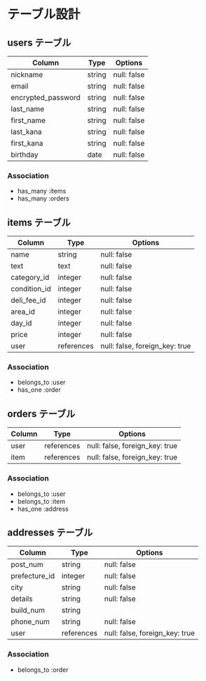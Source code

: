 # テーブル設計

## users テーブル

| Column             | Type   | Options     |
| ------------------ | ------ | ----------- |
| nickname           | string | null: false |
| email              | string | null: false |
| encrypted_password | string | null: false |
| last_name          | string | null: false |
| first_name         | string | null: false |
| last_kana          | string | null: false |
| first_kana         | string | null: false |
| birthday           | date   | null: false | #date型は年、月、日を1つで指定して取得できる


### Association
- has_many :items
- has_many :orders

## items テーブル

| Column       | Type       | Options                        |
| ------------ | ---------- | ------------------------------ |
| name         | string     | null: false                    |
| text         | text       | null: false                    |
| category_id  | integer    | null: false                    |
| condition_id | integer    | null: false                    |
| deli_fee_id  | integer    | null: false                    |
| area_id      | integer    | null: false                    |
| day_id      | integer    | null: false                    |
| price        | integer    | null: false                    |
| user         | references | null: false, foreign_key: true |

### Association
- belongs_to :user
- has_one :order

## orders テーブル

| Column    | Type       | Options                        |
| --------- | ---------- | ------------------------------ |
| user      | references | null: false, foreign_key: true |
| item      | references | null: false, foreign_key: true |


### Association
- belongs_to :user
- belongs_to :item
- has_one :address

## addresses テーブル

| Column        | Type       | Options                        |
| ------------- | ---------- | ------------------------------ |
| post_num      | string     | null: false                    | 
| prefecture_id | integer    | null: false                    |
| city          | string     | null: false                    | #市
| details       | string     | null: false                    | #町名番地等
| build_num     | string     |                                |
| phone_num     | string     | null: false                    | #integerにすると最初の0が保存できなくなる。
| user          | references | null: false, foreign_key: true |

### Association
- belongs_to :order